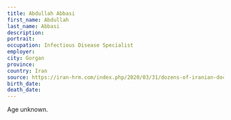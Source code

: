 ```yaml
---
title: Abdullah Abbasi
first_name: Abdullah
last_name: Abbasi
description: 
portrait: 
occupation: Infectious Disease Specialist
employer: 
city: Gorgan
province: 
country: Iran
source: https://iran-hrm.com/index.php/2020/03/31/dozens-of-iranian-doctors-died-during-irans-coronavirus-crisis/
birth_date: 
death_date: 
---
```


Age unknown.